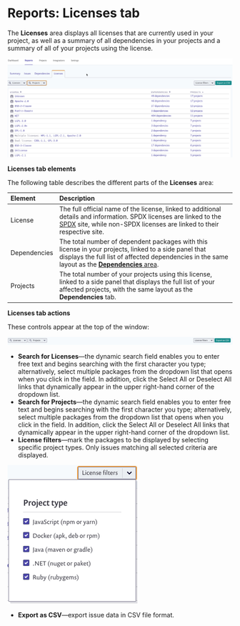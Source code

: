 # Reports: Licenses tab

The **Licenses** area displays all licenses that are currently used in your project, as well as a summary of all dependencies in your projects and a summary of all of your projects using the license.

![](../../../.gitbook/assets/uuid-a6504677-415d-2241-f92c-f7c028795e7f-en.png)

**Licenses tab elements**

The following table describes the different parts of the **Licenses** area:

| **Element** | **Description** |
| :--- | :--- |
| License | The full official name of the license, linked to additional details and information. SPDX licenses are linked to the [SPDX](https://spdx.org/) site, while non-SPDX licenses are linked to their respective site. |
| Dependencies | The total number of dependent packages with this license in your projects, linked to a side panel that displays the full list of affected dependencies in the same layout as the [**Dependencies** area](https://snyk.io/?post_type=docs&p=12382&preview=true). |
| Projects | The total number of your projects using this license, linked to a side panel that displays the full list of your affected projects, with the same layout as the **Dependencies** tab. |

**Licenses tab actions**

These controls appear at the top of the window:

![](../../../.gitbook/assets/uuid-8399334e-74b7-0649-d55c-e0ddecb54272-en.png)

* **Search for Licenses**—the dynamic search field enables you to enter free text and begins searching with the first character you type; alternatively, select multiple packages from the dropdown list that opens when you click in the field. In addition, click the Select All or Deselect All links that dynamically appear in the upper right-hand corner of the dropdown list.
* **Search for Projects**—the dynamic search field enables you to enter free text and begins searching with the first character you type; alternatively, select multiple packages from the dropdown list that opens when you click in the field. In addition, click the Select All or Deselect All links that dynamically appear in the upper right-hand corner of the dropdown list.
* **License filters**—mark the packages to be displayed by selecting specific project types. Only issues matching all selected criteria are displayed.

![](../../../.gitbook/assets/uuid-53b0da21-ca9b-a04c-354a-97219ae7c05b-en-1-.png)

* **Export as CSV**—export issue data in CSV file format.

